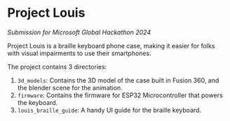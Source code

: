 # Project Louis

*Submission for Microsoft Global Hackathon 2024*

Project Louis is a braille keyboard phone case, making it easier for folks with visual impairments to use their smartphones.

The project contains 3 directories:

1. `3d_models`: Contains the 3D model of the case built in Fusion 360, and the blender scene for the animation.
2. `firmware`: Contains the firmware for ESP32 Microcontroller that powers the keyboard.
3. `louis_braille_guide`: A handy UI guide for the braille keyboard.